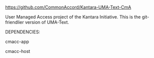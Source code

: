 <a href="https://github.com/CommonAccord/Kantara-UMA-Text-CmA">https://github.com/CommonAccord/Kantara-UMA-Text-CmA</a>

User Managed Access project of the Kantara Initiative.  This is the git-friendlier version of UMA-Text.

DEPENDENCIES:

cmacc-app

cmacc-host
